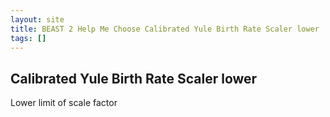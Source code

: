 ```yaml
---
layout: site
title: BEAST 2 Help Me Choose Calibrated Yule Birth Rate Scaler lower
tags: []
---
```


## Calibrated Yule Birth Rate Scaler lower

Lower limit of scale factor
